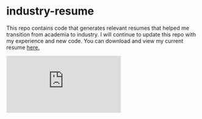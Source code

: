 # industry-resume
This repo contains code that generates relevant resumes that helped me transition from academia to industry. I will continue to update this repo with my experience and new code. You can download and view my current resume
[here.](https://github.com/PlayfulMaven/industry-resume/files/13492107/Data-Science.pdf)

![alt text](https://github.com/PlayfulMaven/industry-resume/blob/main/Data-Science.html?raw=true)
